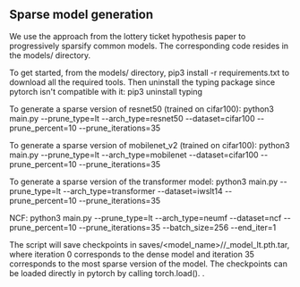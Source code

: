 Sparse model generation
-----------------------
We use the approach from the lottery ticket hypothesis paper to progressively sparsify common models. The corresponding code resides in the models/ directory.

To get started, from the models/ directory, pip3 install -r requirements.txt to download all the required tools. Then uninstall the typing package since pytorch isn't compatible with it: pip3 uninstall typing 

To generate a sparse version of resnet50 (trained on cifar100):
 python3 main.py --prune_type=lt --arch_type=resnet50 --dataset=cifar100 --prune_percent=10 --prune_iterations=35

To generate a sparse version of mobilenet_v2 (trained on cifar100):
 python3 main.py --prune_type=lt --arch_type=mobilenet --dataset=cifar100 --prune_percent=10 --prune_iterations=35

To generate a sparse version of the transformer model:
 python3 main.py --prune_type=lt --arch_type=transformer --dataset=iwslt14 --prune_percent=10 --prune_iterations=35

NCF:
 python3 main.py --prune_type=lt --arch_type=neumf --dataset=ncf --prune_percent=10 --prune_iterations=35  --batch_size=256 --end_iter=1

The script will save checkpoints in saves/<model_name>/<dataset>/<iter>_model_lt.pth.tar, where iteration 0 corresponds to the dense model and iteration 35 corresponds to the most sparse version of the model.
The checkpoints can be loaded directly in pytorch by calling torch.load(). .

